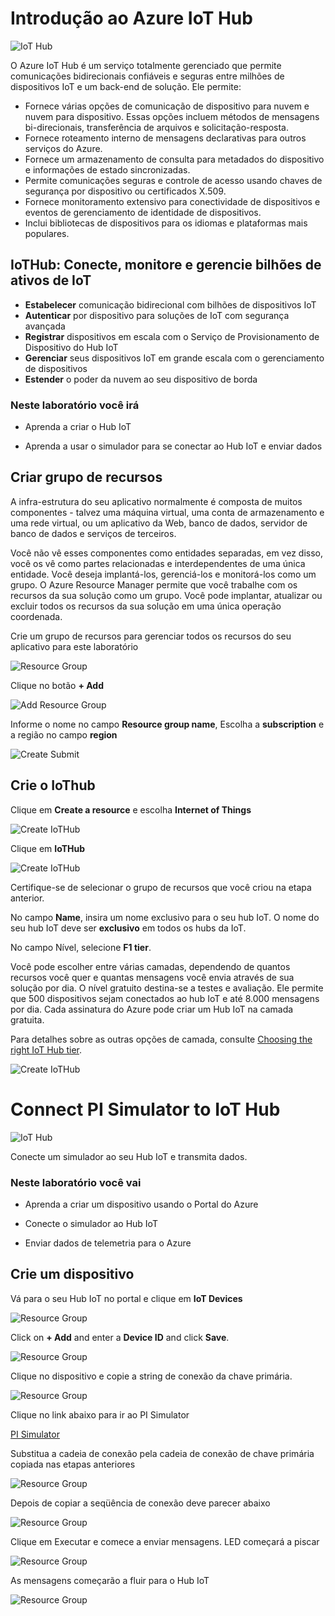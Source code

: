 # Introdução ao Azure IoT Hub

![IoT Hub](images/iothub.jpg)

O Azure IoT Hub é um serviço totalmente gerenciado que permite comunicações bidirecionais confiáveis e seguras entre milhões de dispositivos IoT e um back-end de solução. Ele permite:

* Fornece várias opções de comunicação de dispositivo para nuvem e nuvem para dispositivo. Essas opções incluem métodos de mensagens bi-direcionais, transferência de arquivos e solicitação-resposta.
* Fornece roteamento interno de mensagens declarativas para outros serviços do Azure.
* Fornece um armazenamento de consulta para metadados do dispositivo e informações de estado sincronizadas.
* Permite comunicações seguras e controle de acesso usando chaves de segurança por dispositivo ou certificados X.509.
* Fornece monitoramento extensivo para conectividade de dispositivos e eventos de gerenciamento de identidade de dispositivos.
* Inclui bibliotecas de dispositivos para os idiomas e plataformas mais populares.

## IoTHub: Conecte, monitore e gerencie bilhões de ativos de IoT

* **Estabelecer** comunicação bidirecional com bilhões de dispositivos IoT
* **Autenticar** por dispositivo para soluções de IoT com segurança avançada
* **Registrar** dispositivos em escala com o Serviço de Provisionamento de Dispositivo do Hub IoT
* **Gerenciar** seus dispositivos IoT em grande escala com o gerenciamento de dispositivos
* **Estender** o poder da nuvem ao seu dispositivo de borda

### Neste laboratório você irá

* Aprenda a criar o Hub IoT

* Aprenda a usar o simulador para se conectar ao Hub IoT e enviar dados

## Criar grupo de recursos

A infra-estrutura do seu aplicativo normalmente é composta de muitos componentes - talvez uma máquina virtual, uma conta de armazenamento e uma rede virtual, ou um aplicativo da Web, banco de dados, servidor de banco de dados e serviços de terceiros.

Você não vê esses componentes como entidades separadas, em vez disso, você os vê como partes relacionadas e interdependentes de uma única entidade. Você deseja implantá-los, gerenciá-los e monitorá-los como um grupo. O Azure Resource Manager permite que você trabalhe com os recursos da sua solução como um grupo. Você pode implantar, atualizar ou excluir todos os recursos da sua solução em uma única operação coordenada.

Crie um grupo de recursos para gerenciar todos os recursos do seu aplicativo para este laboratório

![Resource Group](images/01_Create_Resource_Group.png)

Clique no botão **+ Add**

![Add Resource Group](images/02_Create_Resource_Group_Create.png)

Informe o nome no campo **Resource group name**,  Escolha a **subscription** e a região no campo **region**

![Create Submit](images/03_Create_Resource_Group_Submit.png)

## Crie o IoThub

Clique em **Create a resource** e escolha **Internet of Things**

![Create IoTHub](images/iot.png)

Clique em **IoTHub**

![Create IoTHub](images/04_Create_IoTHub.png)

Certifique-se de selecionar o grupo de recursos que você criou na etapa anterior.

No campo **Name**, insira um nome exclusivo para o seu hub IoT. O nome do seu hub IoT deve ser **exclusivo** em todos os hubs da IoT.

No campo Nível, selecione **F1 tier**.

Você pode escolher entre várias camadas, dependendo de quantos recursos você quer e quantas mensagens você envia através de sua solução por dia. O nível gratuito destina-se a testes e avaliação. Ele permite que 500 dispositivos sejam conectados ao hub IoT e até 8.000 mensagens por dia. Cada assinatura do Azure pode criar um Hub IoT na camada gratuita.

Para detalhes sobre as outras opções de camada, consulte [Choosing the right IoT Hub tier](https://azure.microsoft.com/en-us/pricing/details/iot-hub/).

![Create IoTHub](images/05_Create_IoTHub_Submit_2.png)

# Connect PI Simulator to IoT Hub

![IoT Hub](images/pi_simulator.png)

Conecte um simulador ao seu Hub IoT e transmita dados.

### Neste laboratório você vai

* Aprenda a criar um dispositivo usando o Portal do Azure

* Conecte o simulador ao Hub IoT

* Enviar dados de telemetria para o Azure

## Crie um dispositivo

Vá para o seu Hub IoT no portal e clique em **IoT Devices**


![Resource Group](images/iot_devices.png)

Click on **+ Add** and enter a **Device ID** and click **Save**. 

![Resource Group](images/add_device.png)

Clique no dispositivo e copie a string de conexão da chave primária.

![Resource Group](images/connection-string.png)

Clique no link abaixo para ir ao PI Simulator

[PI Simulator](https://azure-samples.github.io/raspberry-pi-web-simulator/#GetStarted)

Substitua a cadeia de conexão pela cadeia de conexão de chave primária copiada nas etapas anteriores

![Resource Group](images/pi_connection_string_before.png)

Depois de copiar a seqüência de conexão deve parecer abaixo

![Resource Group](images/pi_connection_string_after.png)

Clique em Executar e comece a enviar mensagens. LED começará a piscar

![Resource Group](images/pi_message.png)

As mensagens começarão a fluir para o Hub IoT

![Resource Group](images/iothub_messages.png)
